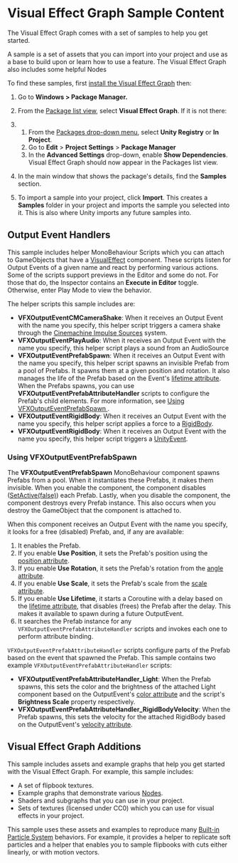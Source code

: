 # Visual Effect Graph Sample Content

The Visual Effect Graph comes with a set of samples to help you get started.

A sample is a set of assets that you can import into your project and use as a base to build upon or learn how to use a feature. The Visual Effect Graph also includes some helpful Nodes

To find these samples, first [install the Visual Effect Graph](GettingStarted.md) then:

1. Go to **Windows > Package Manager.**

2. From the [Package list view](https://docs.unity3d.com/Manual/upm-ui-list.html), select **Visual Effect Graph**. If it is not there:

3. 1. From the [Packages drop-down menu](https://docs.unity3d.com/Manual/upm-ui.html), select **Unity Registry** or **In Project**.
   2. Go to **Edit** > **Project Settings** > **Package Manager**
   3. In the **Advanced Settings** drop-down, enable **Show Dependencies**. Visual Effect Graph should now appear in the Packages list view.

4. In the main window that shows the package's details, find the **Samples** section.

5. To import a sample into your project, click **Import**. This creates a **Samples** folder in your project and imports the sample you selected into it. This is also where Unity imports any future samples into.



## Output Event Handlers

This sample includes helper MonoBehaviour Scripts which you can attach to GameObjects that have a [VisualEffect](VisualEffectComponent.md) component. These scripts listen for Output Events of a given name and react by performing various actions. Some of the scripts support previews in the Editor and some do not. For those that do, the Inspector contains an **Execute in Editor** toggle. Otherwise, enter Play Mode to view the behavior.

The helper scripts this sample includes are:

- **VFXOutputEventCMCameraShake**: When it receives an Output Event with the name you specify, this helper script triggers a camera shake through the [Cinemachine Impulse Sources](https://docs.unity3d.com/Packages/com.unity.cinemachine@latest?subfolder=/manual/CinemachineImpulseSourceOverview.html) system.
- **VFXOutputEventPlayAudio**: When it receives an Output Event with the name you specify, this helper script plays a sound from an AudioSource
- **VFXOutputEventPrefabSpawn**: When it receives an Output Event with the name you specify, this helper script spawns an invisible Prefab from a pool of Prefabs. It spawns them at a given position and rotation. It also manages the life of the Prefab based on the Event's [lifetime attribute](Reference-Attributes.md). When the Prefabs spawns, you can use **VFXOutputEventPrefabAttributeHandler** scripts to configure the Prefab's child elements. For more information, see [Using VFXOutputEventPrefabSpawn ](#using-vfxoutputeventprefabspawn).
- **VFXOutputEventRigidBody**: When it receives an Output Event with the name you specify, this helper script applies a force to a [RigidBody](https://docs.unity3d.com/ScriptReference/Rigidbody.html).
- **VFXOutputEventRigidBody**: When it receives an Output Event with the name you specify, this helper script triggers a [UnityEvent](https://docs.unity3d.com/ScriptReference/Events.UnityEvent.html).

### Using VFXOutputEventPrefabSpawn

The **VFXOutputEventPrefabSpawn** MonoBehaviour component spawns Prefabs from a pool. When it instantiates these Prefabs, it makes them invisible. When you enable the component, the component disables ([SetActive(false)](https://docs.unity3d.com/ScriptReference/GameObject.SetActive.html)) each Prefab. Lastly, when you disable the component, the component destroys every Prefab instance. This also occurs when you destroy the GameObject that the component is attached to.

When this component receives an Output Event with the name you specify, it looks for a free (disabled) Prefab, and, if any are available:

1. It enables the Prefab.
2. If you enable **Use Position**, it sets the Prefab's position using the [position attribute](Reference-Attributes.md).
3. If you enable **Use Rotation**, it sets the Prefab's rotation from the [angle attribute](Reference-Attributes.md).
4. If you enable **Use Scale**, it sets the Prefab's scale from the [scale attribute](Reference-Attributes.md).
5. If you enable **Use Lifetime**, it starts a Coroutine with a delay based on the [lifetime attribute](Reference-Attributes.md), that disables (frees) the Prefab after the delay. This makes it available to spawn during a future OutputEvent.
6. It searches the Prefab instance for any `VFXOutputEventPrefabAttributeHandler` scripts and invokes each one to perform attribute binding.

`VFXOutputEventPrefabAttributeHandler` scripts configure parts of the Prefab based on the event that spawned the Prefab. This sample contains two example `VFXOutputEventPrefabAttributeHandler` scripts:

- **VFXOutputEventPrefabAttributeHandler_Light**: When the Prefab spawns, this sets the color and the brightness of the attached Light component based on the OutputEvent's [color attribute](Reference-Attributes.md) and the script's **Brightness Scale** property respectively.
- **VFXOutputEventPrefabAttributeHandler_RigidBodyVelocity**: When the Prefab spawns, this sets the velocity for the attached RigidBody based on the OutputEvent's [velocity attribute](Reference-Attributes.md).

## Visual Effect Graph Additions

This sample includes assets and example graphs that help you get started with the Visual Effect Graph. For example, this sample includes:

- A set of flipbook textures.
- Example graphs that demonstrate various [Nodes](GraphLogicAndPhilosophy.md).
- Shaders and subgraphs that you can use in your project.
- Sets of textures (licensed under CC0) which you can use for visual effects in your project.

This sample uses these assets and examples to reproduce many [Built-in Particle System](https://docs.unity3d.com/Manual/Built-inParticleSystem.html) behaviors. For example, it provides a helper to replicate soft particles and a helper that enables you to sample flipbooks with cuts either linearly, or with motion vectors.
